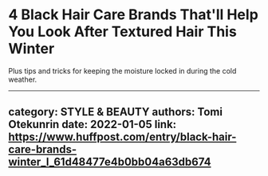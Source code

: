 # 4 Black Hair Care Brands That'll Help You Look After Textured Hair This Winter

Plus tips and tricks for keeping the moisture locked in during the cold weather.

---
category: STYLE & BEAUTY
authors: Tomi Otekunrin
date: 2022-01-05
link: https://www.huffpost.com/entry/black-hair-care-brands-winter_l_61d48477e4b0bb04a63db674
---
